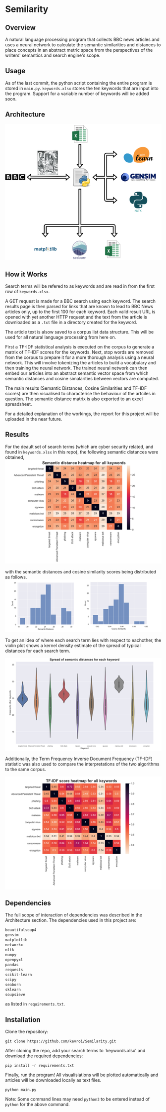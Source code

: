 # Semilarity
## Overview
A natural language processing program that collects BBC news articles and uses a neural network to calculate the semantic similarities and distances to place concepts in an abstract metric space from the perspectives of the writers' semantics and search engine's scope.

## Usage
As of the last commit, the python script containing the entire program is stored in `main.py`.
`keywords.xlsx` stores the ten keywords that are input into the program. Support for a variable number of keywords will be added soon.

## Architecture
![Architecture Schematic for Semilarity](./images/SemilarityArch.png)

## How it Works
Search terms will be refered to as keywords and are read in from the first row of `keywords.xlsx`.  

A GET request is made for a BBC search using each keyword. The search results page is then parsed for links that are known to lead to BBC News articles only, up to the first 100 for each keyword. Each valid result URL is opened with yet another HTTP request and the text from the article is downloaded as a `.txt` file in a directory created for the keyword.  

The article text is alsow saved to a corpus list data structure. This will be used for all natural language processing from here on.  


First a TF-IDF statistical analysis is executed on the corpus to generate a matrix of TF-IDF scores for the keywords. Next, stop words are removed from the corpus to prepare it for a more thorough analysis using a neural network. This will involve tokenizing the articles to build a vocabulary and then training the neural network. The trained neural network can then embed our articles into an abstract semantic vector space from which semantic distances and cosine simalarities between vectors are computed.  

The main results (Semantic Distances, Cosine Similarities and TF-IDF scores) are then visualised to characterise the behaviour of the artciles in question. The semantic distance matrix is also exported to an excel spreadsheet.

For a detailed explanation of the workings, the report for this project will be uploaded in the near future.

## Results
For the deault set of search terms (which are cyber security related, and found in `keywords.xlsx` in this repo), the following semantic distances were obtained,  
![Heatmap of Semantic Distances](./images/SemDist_heatmap.png)  

with the semantic distances and cosine similarity scores being distributed as follows.  
![Histogram of Semantic Distances and Cosine Similarities](./images/Sem_histograms.png)  

To get an idea of where each search term lies with respect to eachother, the violin plot shows a kernel density estimate of the spread of typical distances for each search term.  

![Violin plot of distances](./images/SemDist_violin.png)  

Additionally, the Term Frequency Inverse Document Frequency (TF-IDF) statistic was also used to compare the interpretations of the two algorithms to the same corpus.

![Heatmap of TFIDF](./images/TFIDF_heatmap.png)  


## Dependencies
The full scope of interaction of dependencies was described in the Architecture section. The dependencies used in this project are:

```
beautifulsoup4
gensim
matplotlib
networkx
nltk
numpy
openpyxl
pandas
requests
scikit-learn
scipy
seaborn
sklearn
soupsieve
```
as listed in `requirements.txt`.

## Installation
Clone the repository:
```
git clone https://github.com/kevroi/Semilarity.git
```  

After cloning the repo, add your search terms to `keywords.xlsx' and download the required dependencies:
```
pip install -r requirements.txt
```  

Finally, run the program! All visualisiations will be plotted automatically and articles will be downloaded locally as text files.
```
python main.py
```
Note: Some command lines may need `python3` to be entered instead of `python` for the above command.